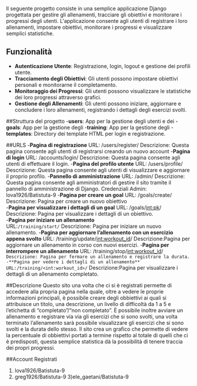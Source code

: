 Il seguente progetto consiste in una semplice applicazione Django progettata per gestire gli allenamenti, tracciare gli obiettivi e monitorare i progressi degli utenti. L'applicazione consente agli utenti di registrare i loro allenamenti, impostare obiettivi, monitorare i progressi e visualizzare semplici statistiche.

## Funzionalità

- **Autenticazione Utente**: Registrazione, login, logout e gestione dei profili utente.
- **Tracciamento degli Obiettivi**: Gli utenti possono impostare obiettivi personali e monitorarne il completamento.
- **Monitoraggio dei Progressi**: Gli utenti possono visualizzare le statistiche dei loro progressi attraverso grafici.
- **Gestione degli Allenamenti**: Gli utenti possono iniziare, aggiornare e concludere i loro allenamenti, registrando i dettagli degli esercizi svolti.

##Struttura del progetto
-**users**: App per la gestione degli utenti e dei 
-**goals**: App per la gestione degli 
-**training**: App per la gestione degli 
-**templates**: Directory dei template HTML per login e registrazione.

##URLS
-**Pagina di registrazione**
	URL: /users/register/
	Descrizione: Questa pagina consente agli utenti di registrarsi creando un nuovo 					        account
-**Pagina di login**
	URL: /accounts/login/
	Descrizione: Questa pagina consente agli utenti di effettuare il login.
-**Pagina del profilo utente**
	URL: /users/profile/
	Descrizione: Questa pagina consente agli utenti di visualizzare e aggiornare il 						     proprio profilo.
-**Pannello di amministrazione**
	URL: /admin/
	Descrizione: Questa pagina consente agli amministratori di gestire il sito tramite il 					    pannello di amministrazione di Django.
	Credenziali Admin: lova1926/Batistuta-9
-**Pagina per creare un goal**
	     URL: /goals/create/
	     Descrizione: Pagina per creare un nuovo obiettivo	
-**Pagina per visualizzare i dettagli di un goal**
     URL:  /goals/<int:pk>/
     Descrizione: Pagina per visualizzare i dettagli di un obiettivo.  
-**Pagina per iniziare un allenamento**       
       URL:`/training/start/`
       Descrizione: Pagina per iniziare un nuovo allenamento.
-**Pagina per aggiornare l’allenamento con un esercizio appena svolto**
       URL: /training/update/<int:workout_id>/
       Descrizione:Pagina per aggiornare un allenamento in corso con nuovi esercizi. 
 -**Pagina per interrompere un allenamento**
      URL: /training/stop/<int:workout_id>/`
      Descrizione: Pagina per fermare un allenamento e registrare la durata. 
-**Pagina per vedere i dettagli di un allenamento**
     URL:/training/<int:workout_id>/`
     Descrizione:Pagina per visualizzare i dettagli di un allenamento completato.

##Descrizione
Questo sito una volta che ci si è registrati permette di accedere alla propria pagina nella quale, oltre a vedere le proprie informazioni principali, è possibile creare degli obbiettivi ai quali si attribuisce un titolo, una descrizione, un livello di difficoltà da 1 a 5 e l’etichetta di “completato”/“non completato”. È possibile inoltre avviare un allenamento e registrare via via gli esercizi che si sono svolti, una volta terminato l’allenamento sarà possibile visualizzare gli esercizi che si sono svolti e la durata dello stesso. Il sito crea  un grafico che permette di vedere la percentuale di obbiettivi portati a termine rispetto al totale di quelli che ci è predisposti, questa semplice statistica dà la possibilità di tenere traccia dei propri progressi.

   ##Account Registrati
   1) lova1926/Batistuta-9
   2) greg1926/Batistuta-9
   3)ele_gaetani/Batistuta-9
